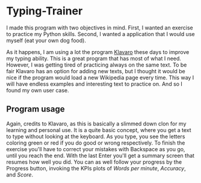 # Typing-Trainer

I made this program with two objectives in mind. First, I wanted an exercise to practice my Python skills. Second, I wanted a application that I would use myself (eat your own dog food).

As it happens, I am using a lot the program [Klavaro](https://sourceforge.net/projects/klavaro/) these days to improve my typing ability. This is a great program that has most of what I need. However, I was getting tired of practicing always on the same text. To be fair Klavaro has an option for adding new texts, but I thought it would be nice if the program would load a new Wikipedia page every time. This way I will have endless examples and interesting text to practice on. And so I found my own user case.

## Program usage

Again, credits to Klavaro, as this is basically a slimmed down clon for my learning and personal use. It is a quite basic concept, where you get a text to type without looking at the keyboard. As you type, you see the letters coloring green or red if you do good or wrong respectively. To finish the exercise you'll have to correct your mistakes with Backspace as you go, until you reach the end. With the last Enter you'll get a summary screen that resumes how well you did. You can as well follow your progress by the Progress button, invoking the KPIs plots of _Words per minute_, _Accuracy_, and _Score_.

